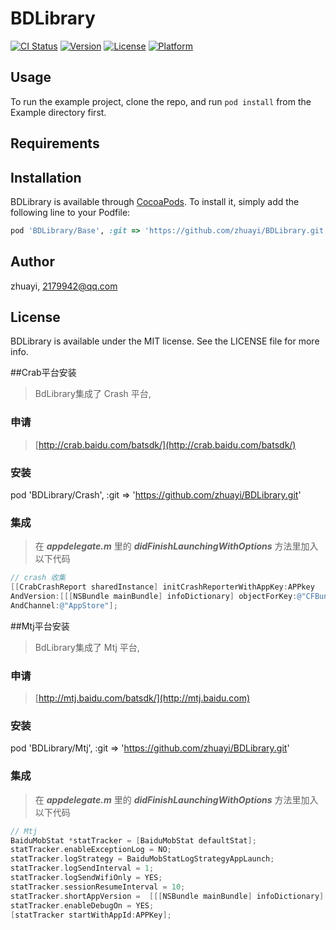 # BDLibrary

[![CI Status](http://img.shields.io/travis/zhuayi/BDLibrary.svg?style=flat)](https://travis-ci.org/zhuayi/BDLibrary)
[![Version](https://img.shields.io/cocoapods/v/BDLibrary.svg?style=flat)](http://cocoapods.org/pods/BDLibrary)
[![License](https://img.shields.io/cocoapods/l/BDLibrary.svg?style=flat)](http://cocoapods.org/pods/BDLibrary)
[![Platform](https://img.shields.io/cocoapods/p/BDLibrary.svg?style=flat)](http://cocoapods.org/pods/BDLibrary)

## Usage

To run the example project, clone the repo, and run `pod install` from the Example directory first.

## Requirements

## Installation

BDLibrary is available through [CocoaPods](http://cocoapods.org). To install
it, simply add the following line to your Podfile:

```ruby
pod 'BDLibrary/Base', :git => 'https://github.com/zhuayi/BDLibrary.git'
```

## Author

zhuayi, 2179942@qq.com

## License

BDLibrary is available under the MIT license. See the LICENSE file for more info.


##Crab平台安装


> BdLibrary集成了 Crash 平台,  

### 申请

> [http://crab.baidu.com/batsdk/](http://crab.baidu.com/batsdk/)


### 安装
pod 'BDLibrary/Crash', :git => 'https://github.com/zhuayi/BDLibrary.git'

### 集成

> 在 ***appdelegate.m*** 里的 ***didFinishLaunchingWithOptions*** 方法里加入以下代码

```objective-c
// crash 收集
[[CrabCrashReport sharedInstance] initCrashReporterWithAppKey:APPkey
AndVersion:[[[NSBundle mainBundle] infoDictionary] objectForKey:@"CFBundleVersion"]
AndChannel:@"AppStore"];
```



##Mtj平台安装


> BdLibrary集成了 Mtj 平台,  

### 申请

> [http://mtj.baidu.com/batsdk/](http://mtj.baidu.com)


### 安装
pod 'BDLibrary/Mtj', :git => 'https://github.com/zhuayi/BDLibrary.git'

### 集成

> 在 ***appdelegate.m*** 里的 ***didFinishLaunchingWithOptions*** 方法里加入以下代码

```objective-c
// Mtj
BaiduMobStat *statTracker = [BaiduMobStat defaultStat];
statTracker.enableExceptionLog = NO;
statTracker.logStrategy = BaiduMobStatLogStrategyAppLaunch;
statTracker.logSendInterval = 1;
statTracker.logSendWifiOnly = YES;
statTracker.sessionResumeInterval = 10;
statTracker.shortAppVersion =  [[[NSBundle mainBundle] infoDictionary] objectForKey:@"CFBundleVersion"];
statTracker.enableDebugOn = YES;
[statTracker startWithAppId:APPKey];
```
